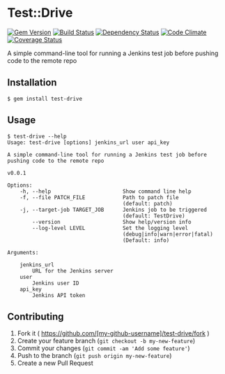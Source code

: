 # Test::Drive

[![Gem Version](http://img.shields.io/gem/v/test-drive.svg)][gem]
[![Build Status](http://img.shields.io/travis/amplify-education/test-drive.svg)][travis]
[![Dependency Status](http://img.shields.io/gemnasium/amplify-education/test-drive.svg)][gemnasium]
[![Code Climate](http://img.shields.io/codeclimate/github/amplify-education/test-drive/badges/gpa.svg)][codeclimate]
[![Coverage Status](https://coveralls.io/repos/amplify-education/test-drive/badge.svg)][testcoverage]

[gem]: https://rubygems.org/gems/test-drive
[travis]: http://travis-ci.org/amplify-education/test-drive
[gemnasium]: https://gemnasium.com/amplify-education/test-drive
[codeclimate]: https://codeclimate.com/github/amplify-education/test-drive
[testcoverage]: https://coveralls.io/r/amplify-education/test-drive

A simple command-line tool for running a Jenkins test job before pushing code to the remote repo

## Installation

    $ gem install test-drive

## Usage

    $ test-drive --help
    Usage: test-drive [options] jenkins_url user api_key
    
    A simple command-line tool for running a Jenkins test job before pushing code to the remote repo
    
    v0.0.1
    
    Options:
        -h, --help                       Show command line help
        -f, --file PATCH_FILE            Path to patch file
                                         (default: patch)
        -j, --target-job TARGET_JOB      Jenkins job to be triggered
                                         (default: TestDrive)
            --version                    Show help/version info
            --log-level LEVEL            Set the logging level
                                         (debug|info|warn|error|fatal)
                                         (Default: info)
    
    Arguments:
    
        jenkins_url
            URL for the Jenkins server
        user
            Jenkins user ID
        api_key
            Jenkins API token

## Contributing

1. Fork it ( https://github.com/[my-github-username]/test-drive/fork )
2. Create your feature branch (`git checkout -b my-new-feature`)
3. Commit your changes (`git commit -am 'Add some feature'`)
4. Push to the branch (`git push origin my-new-feature`)
5. Create a new Pull Request
